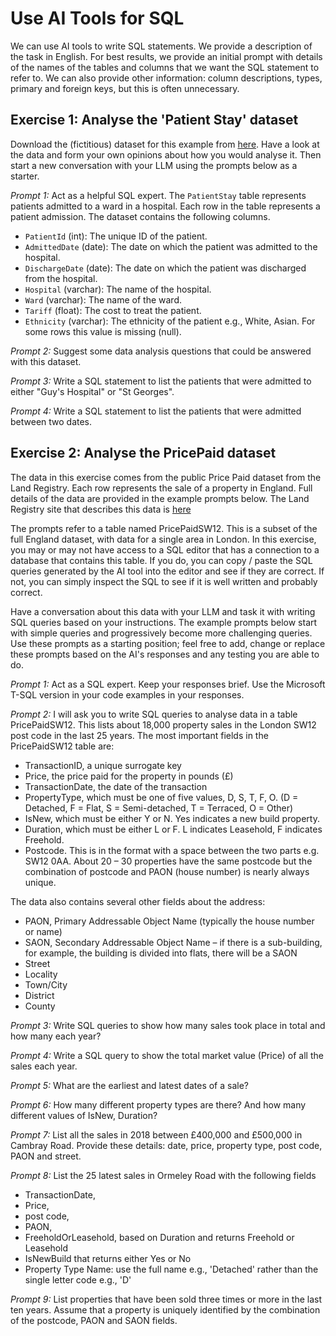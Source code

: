 # Use AI Tools for SQL

We can use AI tools to write SQL statements. We  provide a description of the task in English.  For best results, we provide an initial prompt with details of the names of the tables and columns that we want the SQL statement to refer to.  We can also provide other information: column descriptions, types, primary  and foreign keys, but this is often unnecessary.

## Exercise 1: Analyse the 'Patient Stay' dataset

Download the (fictitious) dataset for this example from [here](./Resources/PatientStay.csv). Have a look at the data and form your own opinions about how you would analyse it. Then start a new conversation with your LLM  using the prompts below as a starter.

_Prompt 1:_ Act as a helpful SQL expert. The `PatientStay` table represents patients admitted to a ward in a hospital. Each row in the table represents a patient admission.  The dataset contains the following columns.

- `PatientId` (int): The unique ID of the patient.
- `AdmittedDate` (date): The date on which the patient was admitted to the hospital.
- `DischargeDate` (date): The date on which the patient was discharged from the hospital.
- `Hospital` (varchar): The name of the hospital.
- `Ward` (varchar): The name of the ward.
- `Tariff` (float): The cost to treat the patient.
- `Ethnicity` (varchar): The ethnicity of the patient e.g., White, Asian. For some rows this value is missing (null).

_Prompt 2:_ Suggest some data analysis questions that could be answered with this dataset.

_Prompt 3:_ Write a SQL statement to list the patients that were admitted to either "Guy's Hospital" or "St Georges".

_Prompt 4:_ Write a SQL statement to list the patients that were admitted between two dates.


## Exercise 2: Analyse  the PricePaid dataset

The data in this exercise comes from the public Price Paid dataset from the Land Registry.  Each row represents  the sale of a property in England.  Full details of the data are provided in the example prompts below.  The Land Registry site that describes this data is [here](https://www.gov.uk/government/statistical-data-sets/price-paid-data-downloads)

The prompts refer to a table named PricePaidSW12.  This is a subset of the full England dataset, with data for a single area in London.
In this exercise, you may or may not have access to a SQL editor that has a connection to a database that contains this table.  If you do, you can copy / paste the SQL queries generated by the AI tool into the editor and see if they are correct.  If not, you can simply inspect the SQL to see if it is well written and probably correct.

Have a conversation about this data with your LLM and task it with writing SQL queries based on your instructions.  The example prompts below start with simple queries and progressively become more challenging queries.  Use these prompts as a starting position; feel free to add,  change or replace these prompts based on the AI's responses and any testing you are able to do.


_Prompt 1:_
Act as a  SQL expert. Keep your responses brief.  Use the Microsoft T-SQL version in your code examples in your responses.

_Prompt 2:_
I will ask you to write SQL queries to analyse data in a table PricePaidSW12.  This lists about 18,000 property sales in the London SW12 post code in the last 25 years.
The most important fields in the PricePaidSW12 table are:
* TransactionID, a unique surrogate key
* Price, the price paid for the property in pounds (£)
* TransactionDate, the date of the transaction
* PropertyType, which must be one of five values, D, S, T, F, O. (D = Detached, F = Flat, S = Semi-detached, T = Terraced, O = Other)
* IsNew, which must be either Y or N. Yes indicates a new build property.
* Duration, which must be either L or F. L indicates Leasehold, F indicates Freehold.
* Postcode. This is in the format with a space between the two parts e.g. SW12 0AA. About 20 – 30 properties have the same postcode but the combination of postcode and PAON (house number) is nearly always unique.

The data also contains several other fields about the address:
* PAON, Primary Addressable Object Name (typically the house number or name)
* SAON, Secondary Addressable Object Name – if there is a sub-building, for example, the building is divided into flats, there will be a SAON
* Street
* Locality
* Town/City
* District
* County

_Prompt 3:_
Write SQL queries to show how many sales took place in total and how many each year? 

_Prompt 4:_
Write a SQL query to show the total market value (Price) of all the sales each year.

_Prompt 5:_
What are the earliest and latest dates of a sale?

_Prompt 6:_
How many different property types are there? And how many different values of IsNew,  Duration?

_Prompt 7:_
List all the sales in 2018 between £400,000 and £500,000 in Cambray Road. Provide these details: date, price, property type, post code, PAON and street.

_Prompt 8:_
List the 25 latest sales in Ormeley Road with the following fields
* TransactionDate, 
* Price, 
* post code, 
* PAON, 
* FreeholdOrLeasehold, based on Duration and returns Freehold or Leasehold
* IsNewBuild that returns either Yes or No
* Property Type Name: use the full name e.g., 'Detached' rather than the single letter code e.g., 'D'


_Prompt 9:_
List properties that have been sold three times or more in the last ten years. Assume that a property is uniquely identified by the combination of the postcode, PAON and SAON fields.


